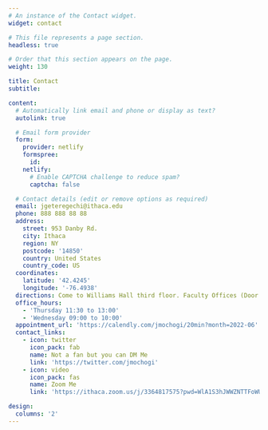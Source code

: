 ```yaml
---
# An instance of the Contact widget.
widget: contact

# This file represents a page section.
headless: true

# Order that this section appears on the page.
weight: 130

title: Contact
subtitle:

content:
  # Automatically link email and phone or display as text?
  autolink: true

  # Email form provider
  form:
    provider: netlify
    formspree:
      id:
    netlify:
      # Enable CAPTCHA challenge to reduce spam?
      captcha: false

  # Contact details (edit or remove options as required)
  email: jgeteregechi@ithaca.edu
  phone: 888 888 88 88
  address:
    street: 953 Danby Rd. 
    city: Ithaca
    region: NY
    postcode: '14850'
    country: United States
    country_code: US
  coordinates:
    latitude: '42.4245'
    longitude: '-76.4938'
  directions: Come to Williams Hall third floor. Faculty Offices (Door 311E)
  office_hours:
    - 'Thursday 11:30 to 13:00'
    - 'Wednesday 09:00 to 10:00'
  appointment_url: 'https://calendly.com/jmochogi/20min?month=2022-06'
  contact_links:
    - icon: twitter
      icon_pack: fab
      name: Not a fan but you can DM Me
      link: 'https://twitter.com/jmochogi'
    - icon: video
      icon_pack: fas
      name: Zoom Me
      link: 'https://ithaca.zoom.us/j/3364817575?pwd=WlA1S3hJWWZNTTFoWUVaZlA1clhtdz09'

design:
  columns: '2'
---
```

